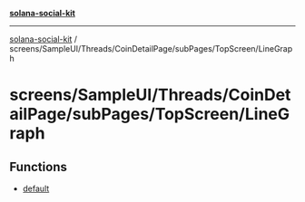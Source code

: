 [**solana-social-kit**](../../../../../../../README.md)

***

[solana-social-kit](../../../../../../../README.md) / screens/SampleUI/Threads/CoinDetailPage/subPages/TopScreen/LineGraph

# screens/SampleUI/Threads/CoinDetailPage/subPages/TopScreen/LineGraph

## Functions

- [default](functions/default.md)
